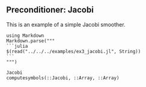 ## Preconditioner: Jacobi

This is an example of a simple Jacobi smoother.

````@eval
using Markdown
Markdown.parse("""
```julia
$(read("../../../examples/ex3_jacobi.jl", String))
```
""")
````

```@docs
Jacobi
computesymbols(::Jacobi, ::Array, ::Array)
```
